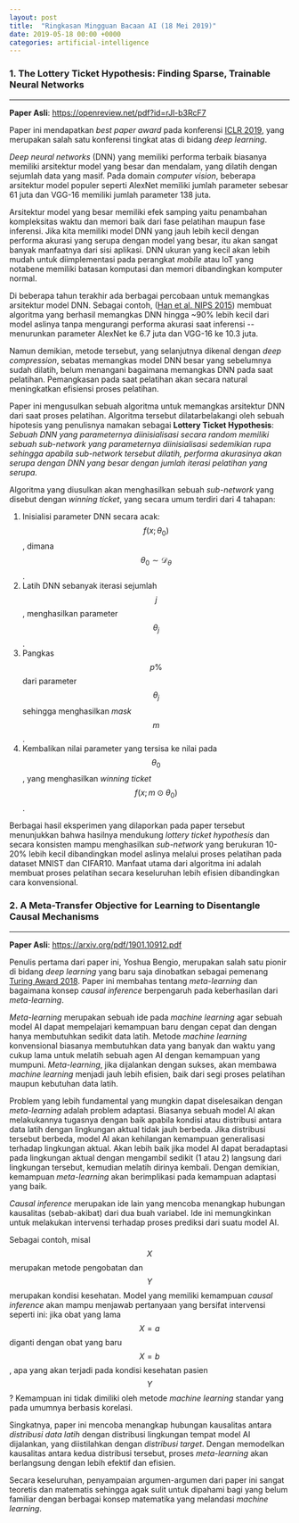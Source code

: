 ```yaml
---
layout: post
title:  "Ringkasan Mingguan Bacaan AI (18 Mei 2019)"
date: 2019-05-18 00:00 +0000
categories: artificial-intelligence
---
```


### __1. The Lottery Ticket Hypothesis: Finding Sparse, Trainable Neural Networks__
---

__Paper Asli__: https://openreview.net/pdf?id=rJl-b3RcF7

Paper ini mendapatkan *best paper award* pada konferensi [ICLR 2019](https://iclr.cc/), yang merupakan salah satu konferensi tingkat atas di bidang *deep learning*.

*Deep neural networks* (DNN) yang memiliki performa terbaik biasanya memiliki arsitektur model yang besar dan mendalam, yang dilatih dengan sejumlah data yang masif.
Pada domain *computer vision*, beberapa arsitektur model populer seperti AlexNet memiliki jumlah parameter sebesar 61 juta dan VGG-16 memiliki jumlah parameter 138 juta.

Arsitektur model yang besar memiliki efek samping yaitu penambahan kompleksitas waktu dan memori baik dari fase pelatihan maupun fase inferensi.
Jika kita memiliki model DNN yang jauh lebih kecil dengan performa akurasi yang serupa dengan model yang besar, itu akan sangat banyak manfaatnya dari sisi aplikasi.
DNN ukuran yang kecil akan lebih mudah untuk diimplementasi pada perangkat *mobile* atau IoT yang notabene memiliki batasan komputasi dan memori dibandingkan komputer normal.

Di beberapa tahun terakhir ada berbagai percobaan untuk memangkas arsitektur model DNN. 
Sebagai contoh, ([Han et al. NIPS 2015](https://arxiv.org/pdf/1506.02626.pdf)) membuat algoritma yang berhasil memangkas DNN hingga ~90% lebih kecil dari model aslinya tanpa mengurangi performa akurasi saat inferensi -- menurunkan parameter AlexNet ke 6.7 juta dan VGG-16 ke 10.3 juta. 

Namun demikian, metode tersebut, yang selanjutnya dikenal dengan *deep compression*, sebatas memangkas model DNN besar yang sebelumnya sudah dilatih, belum menangani bagaimana memangkas DNN pada saat pelatihan.
Pemangkasan pada saat pelatihan akan secara natural meningkatkan efisiensi proses pelatihan. 

Paper ini mengusulkan sebuah algoritma untuk memangkas arsitektur DNN dari saat proses pelatihan.
Algoritma tersebut dilatarbelakangi oleh sebuah hipotesis yang penulisnya namakan sebagai __Lottery Ticket Hypothesis__:
*Sebuah DNN yang parameternya diinisialisasi secara random memiliki sebuah sub-network yang parameternya diinisialisasi sedemikian rupa sehingga apabila sub-network tersebut dilatih, performa akurasinya akan serupa dengan DNN yang besar dengan jumlah iterasi pelatihan yang serupa.*

Algoritma yang diusulkan akan menghasilkan sebuah *sub-network* yang disebut dengan *winning ticket*, yang secara umum terdiri dari 4 tahapan:
1. Inisialisi parameter DNN secara acak: $$f(x; \theta_0)$$, dimana $$ \theta_0 \sim \mathcal{D}_\theta$$.
2. Latih DNN sebanyak iterasi sejumlah $$j$$, menghasilkan parameter $$\theta_j$$.
3. Pangkas $$ p\%$$ dari parameter $$ \theta_j $$ sehingga menghasilkan *mask* $$ m $$.
4. Kembalikan nilai parameter yang tersisa ke nilai pada $$\theta_0$$, yang menghasilkan *winning ticket* $$ f(x; m \odot \theta_0) $$.

Berbagai hasil eksperimen yang dilaporkan pada paper tersebut menunjukkan bahwa hasilnya mendukung *lottery ticket hypothesis* dan secara konsisten mampu menghasilkan *sub-network* yang berukuran 10-20% lebih kecil dibandingkan model aslinya melalui proses pelatihan pada dataset MNIST dan CIFAR10.
Manfaat utama dari algoritma ini adalah membuat proses pelatihan secara keseluruhan lebih efisien dibandingkan cara konvensional.

### __2. A Meta-Transfer Objective for Learning to Disentangle Causal Mechanisms__
---
__Paper Asli__: https://arxiv.org/pdf/1901.10912.pdf

Penulis pertama dari paper ini, Yoshua Bengio, merupakan salah satu pionir di bidang *deep learning* yang baru saja dinobatkan sebagai pemenang [Turing Award 2018](https://www.acm.org/media-center/2019/march/turing-award-2018).
Paper ini membahas tentang *meta-learning* dan bagaimana konsep *causal inference* berpengaruh pada keberhasilan dari *meta-learning*.

*Meta-learning* merupakan sebuah ide pada *machine learning* agar sebuah model AI dapat mempelajari kemampuan baru dengan cepat dan dengan hanya membutuhkan sedikit data latih. 
Metode *machine learning* konvensional biasanya membutuhkan data yang banyak dan waktu yang cukup lama untuk melatih sebuah agen AI dengan kemampuan yang mumpuni.
*Meta-learning*, jika dijalankan dengan sukses, akan membawa *machine learning* menjadi jauh lebih efisien, baik dari segi proses pelatihan maupun kebutuhan data latih.


Problem yang lebih fundamental yang mungkin dapat diselesaikan dengan *meta-learning* adalah problem adaptasi.
Biasanya sebuah model AI akan melakukannya tugasnya dengan baik apabila kondisi atau distribusi antara data latih dengan lingkungan aktual tidak jauh berbeda.
Jika distribusi tersebut berbeda, model AI akan kehilangan kemampuan generalisasi terhadap lingkungan aktual.
Akan lebih baik jika model AI dapat beradaptasi pada lingkungan aktual dengan mengambil sedikit (1 atau 2) langsung dari lingkungan tersebut, kemudian melatih dirinya kembali. 
Dengan demikian, kemampuan *meta-learning* akan berimplikasi pada kemampuan adaptasi yang baik.


*Causal inference* merupakan ide lain yang mencoba menangkap hubungan kausalitas (sebab-akibat) dari dua buah variabel.
Ide ini memungkinkan untuk melakukan intervensi terhadap proses prediksi dari suatu model AI. 


Sebagai contoh, misal $$X$$ merupakan metode pengobatan dan $$Y$$ merupakan kondisi kesehatan. 
Model yang memiliki kemampuan *causal inference* akan mampu menjawab pertanyaan yang bersifat intervensi seperti ini: 
jika obat yang lama $$X=a$$ diganti dengan obat yang baru $$ X=b $$, apa yang akan terjadi pada kondisi kesehatan pasien $$Y$$?
Kemampuan ini tidak dimiliki oleh metode *machine learning* standar yang pada umumnya berbasis korelasi.

Singkatnya, paper ini mencoba menangkap hubungan kausalitas antara *distribusi data latih* dengan distribusi lingkungan tempat model AI dijalankan, yang diistilahkan dengan *distribusi target*.
Dengan memodelkan kausalitas antara kedua distribusi tersebut, proses *meta-learning* akan berlangsung dengan lebih efektif dan efisien.

Secara keseluruhan, penyampaian argumen-argumen dari paper ini sangat teoretis dan matematis sehingga agak sulit untuk dipahami bagi yang belum familiar dengan berbagai konsep matematika yang melandasi *machine learning*.

